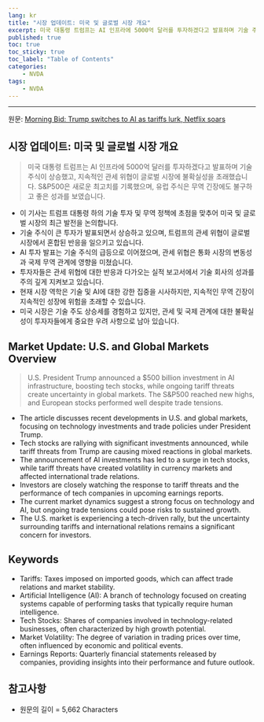 ```yaml
---
lang: kr
title: "시장 업데이트: 미국 및 글로벌 시장 개요"
excerpt: 미국 대통령 트럼프는 AI 인프라에 5000억 달러를 투자하겠다고 발표하며 기술 주식이 상승했고, 지속적인 관세 위협이 글로벌 시장에 불확실성을 초래했습니다. S&P500은 새로운 최고치를 기록했으며, 유럽 주식은 무역 긴장에도 불구하고 좋은 성과를 보였습니다.
published: true
toc: true
toc_sticky: true
toc_label: "Table of Contents"
categories:
    - NVDA
tags:
    - NVDA
---
```


---

  원문: [Morning Bid: Trump switches to AI as tariffs lurk, Netflix soars](https://www.investing.com/news/commodities-news/morning-bid-trump-switches-to-ai-as-tariffs-lurk-netflix-soars-3824024)

## 시장 업데이트: 미국 및 글로벌 시장 개요

> 미국 대통령 트럼프는 AI 인프라에 5000억 달러를 투자하겠다고 발표하며 기술 주식이 상승했고, 지속적인 관세 위협이 글로벌 시장에 불확실성을 초래했습니다. S&P500은 새로운 최고치를 기록했으며, 유럽 주식은 무역 긴장에도 불구하고 좋은 성과를 보였습니다.


- 이 기사는 트럼프 대통령 하의 기술 투자 및 무역 정책에 초점을 맞추어 미국 및 글로벌 시장의 최근 발전을 논의합니다.
- 기술 주식이 큰 투자가 발표되면서 상승하고 있으며, 트럼프의 관세 위협이 글로벌 시장에서 혼합된 반응을 일으키고 있습니다.
- AI 투자 발표는 기술 주식의 급등으로 이어졌으며, 관세 위협은 통화 시장의 변동성과 국제 무역 관계에 영향을 미쳤습니다.
- 투자자들은 관세 위협에 대한 반응과 다가오는 실적 보고서에서 기술 회사의 성과를 주의 깊게 지켜보고 있습니다.
- 현재 시장 역학은 기술 및 AI에 대한 강한 집중을 시사하지만, 지속적인 무역 긴장이 지속적인 성장에 위험을 초래할 수 있습니다.
- 미국 시장은 기술 주도 상승세를 경험하고 있지만, 관세 및 국제 관계에 대한 불확실성이 투자자들에게 중요한 우려 사항으로 남아 있습니다.

## Market Update: U.S. and Global Markets Overview

> U.S. President Trump announced a $500 billion investment in AI infrastructure, boosting tech stocks, while ongoing tariff threats create uncertainty in global markets. The S&P500 reached new highs, and European stocks performed well despite trade tensions.


- The article discusses recent developments in U.S. and global markets, focusing on technology investments and trade policies under President Trump.
- Tech stocks are rallying with significant investments announced, while tariff threats from Trump are causing mixed reactions in global markets.
- The announcement of AI investments has led to a surge in tech stocks, while tariff threats have created volatility in currency markets and affected international trade relations.
- Investors are closely watching the response to tariff threats and the performance of tech companies in upcoming earnings reports.
- The current market dynamics suggest a strong focus on technology and AI, but ongoing trade tensions could pose risks to sustained growth.
- The U.S. market is experiencing a tech-driven rally, but the uncertainty surrounding tariffs and international relations remains a significant concern for investors.

## Keywords

- Tariffs: Taxes imposed on imported goods, which can affect trade relations and market stability.
- Artificial Intelligence (AI): A branch of technology focused on creating systems capable of performing tasks that typically require human intelligence.
- Tech Stocks: Shares of companies involved in technology-related businesses, often characterized by high growth potential.
- Market Volatility: The degree of variation in trading prices over time, often influenced by economic and political events.
- Earnings Reports: Quarterly financial statements released by companies, providing insights into their performance and future outlook.

## 참고사항

- 원문의 길이 = 5,662 Characters


